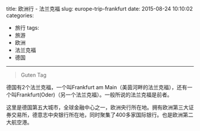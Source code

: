 title: 欧洲行 - 法兰克福
slug: europe-trip-frankfurt
date: 2015-08-24 10:10:02
categories:
- 旅行
tags:
- 旅游
- 欧洲
- 法兰克福
- 德国
---
> Guten Tag

德国有2个法兰克福，一个叫Frankfurt am Main（美茵河畔的法兰克福），还有一个叫Frankfurt(Oder)（另一个法兰克福）。一般所说的法兰克福是前者。

这里是德国第五大城市，全球金融中心之一，欧洲央行所在地。拥有欧洲第三大证券交易所，德意志中央银行所在地，同时聚集了400多家国际银行。也是欧洲第二大航空港。


